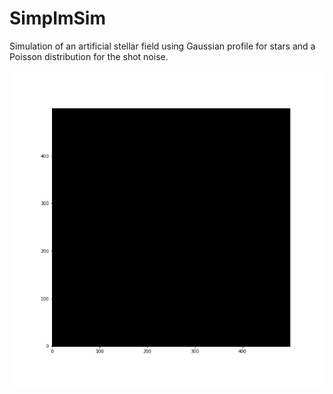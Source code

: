# SimpImSim
Simulation of an artificial stellar field using Gaussian profile for stars and a Poisson distribution for the shot noise.

<p align="center">
<img src="mov.gif" width="600" />
</p>
